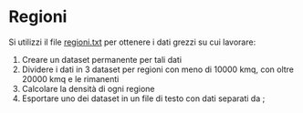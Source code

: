 # Regioni

Si utilizzi il file [regioni.txt](https://github.io/gdv/laboratorio-informatica/data/regioni.txt) per ottenere i dati grezzi su cui lavorare:

1.    Creare un dataset permanente per tali dati
2.    Dividere i dati in 3 dataset per regioni con meno di 10000 kmq, con oltre 20000 kmq e le rimanenti
3.    Calcolare la densità di ogni regione
4.    Esportare uno dei dataset in un file di testo con dati separati da ;

